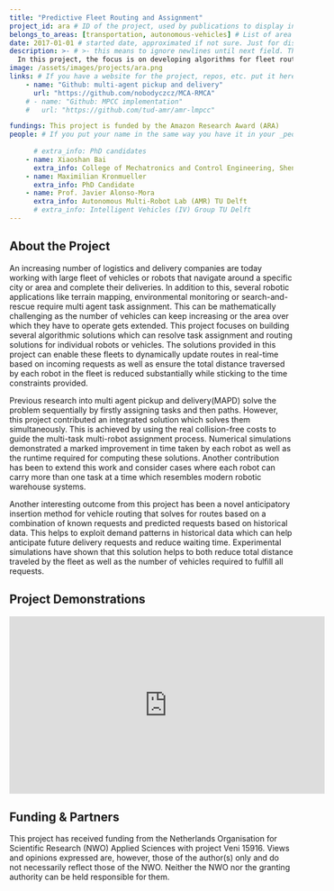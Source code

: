 ```yaml
---
title: "Predictive Fleet Routing and Assignment"
project_id: ara # ID of the project, used by publications to display in this project.
belongs_to_areas: [transportation, autonomous-vehicles] # List of area IDs, separated by commas.
date: 2017-01-01 # started date, approximated if not sure. Just for display purposes and ordering
description: >- # >- this means to ignore newlines until next field. This is the project description, displayed in the project's card"
  In this project, the focus is on developing algorithms for fleet routing and assignment. This is useful for robots and autonomous vehicles which can provide delivery services for supermarkets or logistic companies. The focus is on minimising time taken and improve the routes taken by each individual robot or vehicle.  
image: /assets/images/projects/ara.png
links: # If you have a website for the project, repos, etc. put it here.
    - name: "Github: multi-agent pickup and delivery"
      url: "https://github.com/nobodyczcz/MCA-RMCA"
    # - name: "Github: MPCC implementation"
    #   url: "https://github.com/tud-amr/amr-lmpcc"

fundings: This project is funded by the Amazon Research Award (ARA)
people: # If you put your name in the same way you have it in your _people entry, your preferred link will be added. extra_info is optional.
    
      # extra_info: PhD candidates
    - name: Xiaoshan Bai
      extra_info: College of Mechatronics and Control Engineering, Shenzhen University
    - name: Maximilian Kronmueller
      extra_info: PhD Candidate
    - name: Prof. Javier Alonso-Mora
      extra_info: Autonomous Multi-Robot Lab (AMR) TU Delft
      # extra_info: Intelligent Vehicles (IV) Group TU Delft
---
```

<!-- Here you put the main body of the page, in markdown. You can also mix in html, or change this .md to .html -->
<!-- The fields of People, Funding, Links and Publications will be generated automatically -->

## About the Project

An increasing number of logistics and delivery companies are today working with large fleet of vehicles or robots that navigate around a specific city or area and complete their deliveries. In addition to this, several robotic applications like terrain mapping, environmental monitoring or search-and-rescue require multi agent task assignment. This can be mathematically challenging as the number of vehicles can keep increasing or the area over which they have to operate gets extended. This project focuses on building several algorithmic solutions which can resolve task assignment and routing solutions for individual robots or vehicles. The solutions provided in this project can enable these fleets to dynamically update routes in real-time based on incoming requests as well as ensure the total distance traversed by each robot in the fleet is reduced substantially while sticking to the time constraints provided. 

Previous research into multi agent pickup and delivery(MAPD) solve the problem sequentially by firstly assigning tasks and then paths. However, this project contributed an integrated solution which solves them simultaneously. This is achieved by using the real collision-free costs to guide the multi-task multi-robot assignment process. Numerical simulations demonstrated a marked improvement in time taken by each robot as well as the runtime required for computing these solutions. Another contribution has been to extend this work and consider cases where each robot can carry more than one task at a time which resembles modern robotic warehouse systems.  

Another interesting outcome from this project has been a novel anticipatory insertion method for vehicle routing that solves for routes based on a combination of known requests and predicted requests based on historical data. This helps to exploit demand patterns in historical data which can help anticipate future delivery requests and reduce waiting time. Experimental simulations have shown that this solution helps to both reduce total distance traveled by the fleet as well as the number of vehicles required to fulfill all requests. 

## Project Demonstrations

<div class="video-wrapper ratio ratio-16x9"> 
  <iframe width="560" height="315" src="https://www.youtube.com/embed/WJ5i-X34idk?si=JtP1HjdjgnQA4-fS&mute=1" title="YouTube video player" frameborder="0" allow="accelerometer; autoplay; clipboard-write; encrypted-media; gyroscope; picture-in-picture; web-share" referrerpolicy="strict-origin-when-cross-origin" allowfullscreen></iframe>
</div>
<!-- <div class="video-wrapper ratio ratio-16x9">  
  <iframe width="560" height="315" src="https://www.youtube.com/embed/crGTsiiilHo?si=rPH4SBRroHrIKA_4&mute=1" title="YouTube video player" frameborder="0" allow="accelerometer; autoplay; clipboard-write; encrypted-media; gyroscope; picture-in-picture; web-share" referrerpolicy="strict-origin-when-cross-origin" allowfullscreen>
  </iframe>
</div> -->

## Funding & Partners

This project has received funding from the Netherlands Organisation for Scientific Research (NWO) Applied Sciences with project Veni 15916. Views and opinions expressed are, however, those of the author(s) only and do not necessarily reflect those of the NWO. Neither the NWO nor the granting authority can be held responsible for them.
